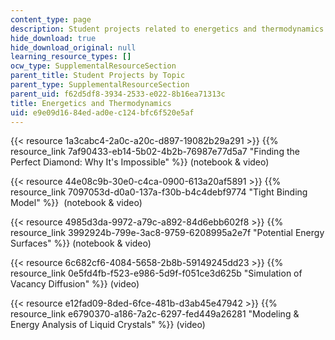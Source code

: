 ```yaml
---
content_type: page
description: Student projects related to energetics and thermodynamics.
hide_download: true
hide_download_original: null
learning_resource_types: []
ocw_type: SupplementalResourceSection
parent_title: Student Projects by Topic
parent_type: SupplementalResourceSection
parent_uid: f62d5df8-3934-2533-e022-8b16ea71313c
title: Energetics and Thermodynamics
uid: e9e09d16-84ed-ad0e-c124-bfc6f520e5af
---
```


{{< resource 1a3cabc4-2a0c-a20c-d897-19082b29a291 >}} {{% resource_link 7af90433-eb14-5b02-4b2b-76987e77d5a7 "Finding the Perfect Diamond: Why It's Impossible" %}} (notebook & video)

{{< resource 44e08c9b-30e0-c4ca-0900-613a20af5891 >}} {{% resource_link 7097053d-d0a0-137a-f30b-b4c4debf9774 "Tight Binding Model" %}}  (notebook & video)

{{< resource 4985d3da-9972-a79c-a892-84d6ebb602f8 >}} {{% resource_link 3992924b-799e-3ac8-9759-6208995a2e7f "Potential Energy Surfaces" %}}﻿ (notebook & video)

{{< resource 6c682cf6-4084-5658-2b8b-59149245dd23 >}} {{% resource_link 0e5fd4fb-f523-e986-5d9f-f051ce3d625b "Simulation of Vacancy Diffusion" %}} (video)

{{< resource e12fad09-8ded-6fce-481b-d3ab45e47942 >}} {{% resource_link e6790370-a186-7a2c-6297-fed449a26281 "Modeling & Energy Analysis of Liquid Crystals" %}} (video)